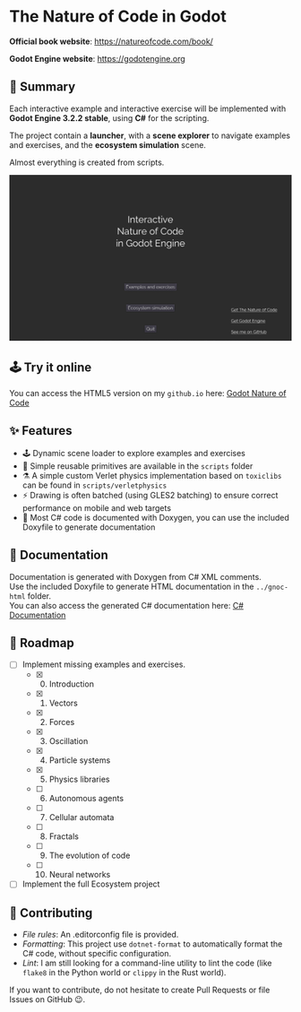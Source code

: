 # The Nature of Code in Godot

**Official book website**: https://natureofcode.com/book/

**Godot Engine website**: https://godotengine.org

## :page_facing_up: Summary

Each interactive example and interactive exercise will be implemented with **Godot Engine 3.2.2 stable**, using **C#** for the scripting.

The project contain a **launcher**, with a **scene explorer** to navigate examples and exercises, and the **ecosystem simulation** scene.

Almost everything is created from scripts.

![screen](./docs/screen.gif)

## :joystick: Try it online

You can access the HTML5 version on my `github.io` here: [Godot Nature of Code](https://srynetix.github.io/gamedev/godot-nature-of-code/index.html)  

## :sparkles: Features

- :joystick: Dynamic scene loader to explore examples and exercises
- :art: Simple reusable primitives are available in the `scripts` folder
- :alembic: A simple custom Verlet physics implementation based on `toxiclibs` can be found in `scripts/verletphysics`
- :zap: Drawing is often batched (using GLES2 batching) to ensure correct performance on mobile and web targets
- :book: Most C# code is documented with Doxygen, you can use the included Doxyfile to generate documentation

## :book: Documentation

Documentation is generated with Doxygen from C# XML comments.  
Use the included Doxyfile to generate HTML documentation in the `../gnoc-html` folder.  
You can also access the generated C# documentation here: [C# Documentation](https://srynetix.github.io/gamedev/godot-nature-of-code/docs/annotated.html)

## :date: Roadmap

- [ ] Implement missing examples and exercises.
  - [x] 00. Introduction
  - [x] 01. Vectors
  - [x] 02. Forces
  - [x] 03. Oscillation
  - [x] 04. Particle systems
  - [x] 05. Physics libraries
  - [ ] 06. Autonomous agents
  - [ ] 07. Cellular automata
  - [ ] 08. Fractals
  - [ ] 09. The evolution of code
  - [ ] 10. Neural networks
- [ ] Implement the full Ecosystem project

## :mage: Contributing

- *File rules*: An .editorconfig file is provided.    
- *Formatting*: This project use `dotnet-format` to automatically format the C# code, without specific configuration.
- *Lint*: I am still looking for a command-line utility to lint the code (like `flake8` in the Python world or `clippy` in the Rust world).

If you want to contribute, do not hesitate to create Pull Requests or file Issues on GitHub :wink:. 